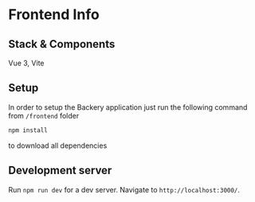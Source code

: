 # Frontend Info

## Stack & Components

Vue 3, Vite

## Setup

In order to setup the Backery application just run the following command from `/frontend` folder

```bash
npm install
```

to download all dependencies

## Development server

Run `npm run dev` for a dev server. Navigate to `http://localhost:3000/`.
